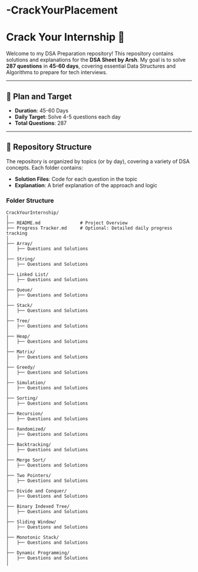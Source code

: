 # -CrackYourPlacement
# Crack Your Internship 🚀

Welcome to my DSA Preparation repository! This repository contains solutions and explanations for the **DSA Sheet by Arsh**. My goal is to solve **287 questions** in **45-60 days**, covering essential Data Structures and Algorithms to prepare for tech interviews.

---

## 📅 Plan and Target
- **Duration**: 45-60 Days
- **Daily Target**: Solve 4-5 questions each day
- **Total Questions**: 287

---

## 📂 Repository Structure

The repository is organized by topics (or by day), covering a variety of DSA concepts. Each folder contains:
- **Solution Files**: Code for each question in the topic
- **Explanation**: A brief explanation of the approach and logic
  
### Folder Structure
```plaintext
CrackYourInternship/
│
├── README.md               # Project Overview
├── Progress Tracker.md     # Optional: Detailed daily progress tracking
│
├── Array/
│   ├── Questions and Solutions  
│
├── String/
│   ├── Questions and Solutions 
│   
├── Linked List/
│   ├── Questions and Solutions 
│  
├── Queue/
│   ├── Questions and Solutions 
│   
├── Stack/
│   ├── Questions and Solutions 
│   
├── Tree/
│   ├── Questions and Solutions 
│   
├── Heap/
│   ├── Questions and Solutions 
│   
├── Matrix/
│   ├── Questions and Solutions 
│  
├── Greedy/
│   ├── Questions and Solutions 
│   
├── Simulation/
│   ├── Questions and Solutions 
│   
├── Sorting/
│   ├── Questions and Solutions 
│
├── Recursion/
│   ├── Questions and Solutions 
│   
├── Randomized/
│   ├── Questions and Solutions 
│   
├── Backtracking/
│   ├── Questions and Solutions 
│   
├── Merge Sort/
│   ├── Questions and Solutions 
│  
├── Two Pointers/
│   ├── Questions and Solutions 
│   
├── Divide and Conquer/
│   ├── Questions and Solutions 
│   
├── Binary Indexed Tree/
│   ├── Questions and Solutions 
│   
├── Sliding Window/
│   ├── Questions and Solutions 
│  
├── Monotonic Stack/
│   ├── Questions and Solutions 
│  
├── Dynamic Programming/
│   ├── Questions and Solutions 
│  


